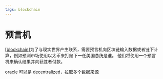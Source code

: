 ```yaml
---
tags: blockchain
---
```

# 预言机

[[blockchain]]为了与现实世界产生联系，需要预言机向区块链输入数据或者链下计算，例如预测市场使用以太币来打赌下一任美国总统是谁。 他们将使用一个预言机来确认结果并向获胜者付款。

oracle 可以是 decentralized，拉取多个数据来源

[//begin]: # "Autogenerated link references for markdown compatibility"
[blockchain]: ../blockchain.md "blockchain"
[//end]: # "Autogenerated link references"
